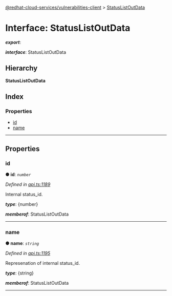 [@redhat-cloud-services/vulnerabilities-client](../README.md) > [StatusListOutData](../interfaces/statuslistoutdata.md)

# Interface: StatusListOutData

*__export__*: 

*__interface__*: StatusListOutData

## Hierarchy

**StatusListOutData**

## Index

### Properties

* [id](statuslistoutdata.md#id)
* [name](statuslistoutdata.md#name)

---

## Properties

<a id="id"></a>

###  id

**● id**: *`number`*

*Defined in [api.ts:1189](https://github.com/RedHatInsights/javascript-clients/blob/master/packages/vulnerabilities/api.ts#L1189)*

Internal status\_id.

*__type__*: {number}

*__memberof__*: StatusListOutData

___
<a id="name"></a>

###  name

**● name**: *`string`*

*Defined in [api.ts:1195](https://github.com/RedHatInsights/javascript-clients/blob/master/packages/vulnerabilities/api.ts#L1195)*

Represenation of internal status\_id.

*__type__*: {string}

*__memberof__*: StatusListOutData

___

